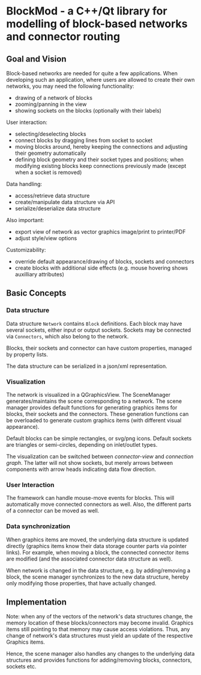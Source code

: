 # BlockMod - a C++/Qt library for modelling of block-based networks and connector routing

## Goal and Vision

Block-based networks are needed for quite a few applications. When developing such an application, where users are allowed to create their own networks, you may need the following functionality:

- drawing of a network of blocks
- zooming/panning in the view
- showing sockets on the blocks (optionally with their labels)

User interaction:

- selecting/deselecting blocks
- connect blocks by dragging lines from socket to socket
- moving blocks around, hereby keeping the connections and adjusting their geometry automatically
- defining block geometry and their socket types and positions; when modifying existing blocks keep connections previously made (except when a socket is removed)

Data handling:

- access/retrieve data structure
- create/manipulate data structure via API
- serialize/deserialize data structure

Also important:
- export view of network as vector graphics image/print to printer/PDF
- adjust style/view options

Customizability:

- override default appearance/drawing of blocks, sockets and connectors
- create blocks with additional side effects (e.g. mouse hovering shows auxilliary attributes)

## Basic Concepts

### Data structure
Data structure `Network` contains `Block` definitions. Each block may have several sockets, either input or output sockets. Sockets may be connected via `Connectors`, which also belong to the network.

Blocks, their sockets and connector can have custom properties, managed by property lists.

The data structure can be serialized in a json/xml representation.

### Visualization

The network is visualized in a QGraphicsView. The SceneManager generates/maintains the scene corresponding to a network. The scene manager provides default functions for generating graphics items for blocks, their sockets and the connectors. These generation functions can be overloaded to generate custom graphics items (with different visual appearance).

Default blocks can be simple rectangles, or svg/png icons. Default sockets are triangles or semi-circles, depending on inlet/outlet types.

The visualization can be switched between _connector-view_ and _connection graph_. The latter will not show sockets, but merely arrows between components with arrow heads indicating data flow direction.

### User Interaction

The framework can handle mouse-move events for blocks. This will automatically move connected connectors as well. Also, the different parts of a connector can be moved as well.

### Data synchronization

When graphics items are moved, the underlying data structure is updated directly (graphics items know their data storage counter parts via pointer links). For example, when moving a block, the connected connector items are modified (and the associated connector data structure as well).

When network is changed in the data structure, e.g. by adding/removing a block, the scene manager synchronizes to the new data structure, hereby only modifying those properties, that have actually changed.


## Implementation

Note: when any of the vectors of the network's data structures change, the memory location of these blocks/connectors may become invalid. Graphics items still pointing to that memory may cause access violations. Thus, any change of network's data structures must yield an update of the respective Graphics items.

Hence, the scene manager also handles any changes to the underlying data structures and provides functions for adding/removing blocks, connectors, sockets etc.
